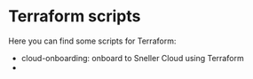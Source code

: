 # Terraform scripts

Here you can find some scripts for Terraform:
- cloud-onboarding: onboard to Sneller Cloud using Terraform
- 
